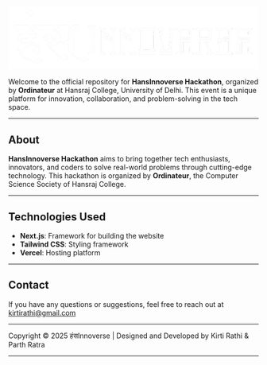 ![HansInnoverse Logo](hans-innoverse/public/logo.png)

Welcome to the official repository for **HansInnoverse Hackathon**, organized by **Ordinateur** at Hansraj College, University of Delhi. This event is a unique platform for innovation, collaboration, and problem-solving in the tech space.

---

## About

**HansInnoverse Hackathon** aims to bring together tech enthusiasts, innovators, and coders to solve real-world problems through cutting-edge technology. This hackathon is organized by **Ordinateur**, the Computer Science Society of Hansraj College.

---

## Technologies Used

- **Next.js**: Framework for building the website
- **Tailwind CSS**: Styling framework
- **Vercel**: Hosting platform

---

## Contact

If you have any questions or suggestions, feel free to reach out at kirtirathi@gmail.com

---

Copyright © 2025 हंसInnoverse | Designed and Developed by Kirti Rathi & Parth Ratra

---
